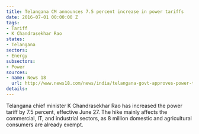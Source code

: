 ```yaml
---
title: Telangana CM announces 7.5 percent increase in power tariffs
date: 2016-07-01 00:00:00 Z
tags:
- Tariff
- K Chandrasekhar Rao
states:
- Telangana
sectors:
- Energy
subsectors:
- Power
sources:
- name: News 18
  url: http://www.news18.com/news/india/telangana-govt-approves-power-tariff-and-bus-fare-hike-1261272.html
details: 
---
```


Telangana chief minister K Chandrasekhar Rao has increased the power tariff by 7.5 percent, effective June 27. The hike mainly affects the commercial, IT, and industrial sectors, as 8 million domestic and agricultural consumers are already exempt.
